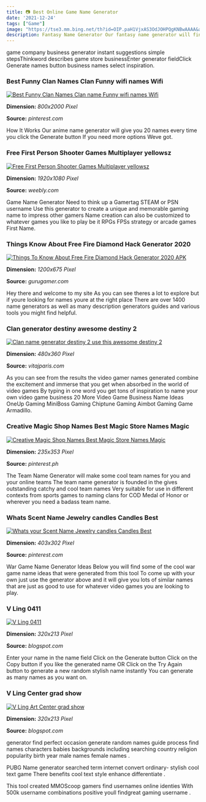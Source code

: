 ```yaml
---
title: 📷 Best Online Game Name Generator
date: '2021-12-24'
tags: ["Game"]
image: "https://tse3.mm.bing.net/th?id=OIP.paH1VjxAS3OdJOHPQgKNBwAAAA&amp;pid=15.1"
description: Fantasy Name Generator Our fantasy name generator will find random names for all types of fantasy characters More fantasy name generators are added on a regu
---
```




game company business generator instant suggestions simple stepsThinkword describes game store businessEnter generator fieldClick Generate names button business names select inspiration.



### Best Funny Clan Names Clan Funny wifi names Wifi 

[![Best Funny Clan Names  Clan name Funny wifi names Wifi ](https://i.pinimg.com/originals/05/f1/c1/05f1c12b410051198d846f43cc91de31.jpg)](https://i.pinimg.com/originals/05/f1/c1/05f1c12b410051198d846f43cc91de31.jpg)


**Dimension:** _800x2000 Pixel_ 

**Source:** _pinterest.com_ 


How It Works Our anime name generator will give you 20 names every time you click the Generate button If you need more options Weve got.


### Free First Person Shooter Games Multiplayer yellowsz

[![Free First Person Shooter Games Multiplayer  yellowsz](http://yellowsz.weebly.com/uploads/1/2/5/0/125009825/533591706.jpg)](http://yellowsz.weebly.com/uploads/1/2/5/0/125009825/533591706.jpg)


**Dimension:** _1920x1080 Pixel_ 

**Source:** _weebly.com_ 


Game Name Generator Need to think up a Gamertag STEAM or PSN username Use this generator to create a unique and memorable gaming name to impress other gamers Name creation can also be customized to whatever games you like to play be it RPGs FPSs strategy or arcade games First Name.


### Things Know About Free Fire Diamond Hack Generator 2020 

[![Things To Know About Free Fire Diamond Hack Generator 2020 APK](https://img.gurugamer.com/resize/1200x-/2020/11/10/free-fire-hack-0558.jpg)](https://img.gurugamer.com/resize/1200x-/2020/11/10/free-fire-hack-0558.jpg)


**Dimension:** _1200x675 Pixel_ 

**Source:** _gurugamer.com_ 


Hey there and welcome to my site As you can see theres a lot to explore but if youre looking for names youre at the right place There are over 1400 name generators as well as many description generators guides and various tools you might find helpful.


### Clan generator destiny awesome destiny 2 

[![Clan name generator destiny 2  use this awesome destiny 2 ](https://vitajparis.com/abmfg/3LpjBgg49bE.jpeg)](https://vitajparis.com/abmfg/3LpjBgg49bE.jpeg)


**Dimension:** _480x360 Pixel_ 

**Source:** _vitajparis.com_ 


As you can see from the results the video gamer names generated combine the excitement and immerse that you get when absorbed in the world of video games By typing in one word you get tons of inspiration to name your own video game business 20 More Video Game Business Name Ideas OneUp Gaming MiniBoss Gaming Chiptune Gaming Aimbot Gaming Game Armadillo.


### Creative Magic Shop Names Best Magic Store Names Magic 

[![Creative Magic Shop Names  Best Magic Store Names  Magic ](https://i.pinimg.com/236x/d2/f9/3c/d2f93c6634e9b0d79c3e297103388b49.jpg?nii=t)](https://i.pinimg.com/236x/d2/f9/3c/d2f93c6634e9b0d79c3e297103388b49.jpg?nii=t)


**Dimension:** _235x353 Pixel_ 

**Source:** _pinterest.ph_ 


The Team Name Generator will make some cool team names for you and your online teams The team name generator is founded in the gives outstanding catchy and cool team names Very suitable for use in different contexts from sports games to naming clans for COD Medal of Honor or wherever you need a badass team name.


### Whats Scent Name Jewelry candles Candles Best 

[![Whats your Scent Name  Jewelry candles Candles Best ](https://i.pinimg.com/736x/a5/87/66/a587662600710765af04b474fea4a1d8--more-games-fun-games.jpg)](https://i.pinimg.com/736x/a5/87/66/a587662600710765af04b474fea4a1d8--more-games-fun-games.jpg)


**Dimension:** _403x302 Pixel_ 

**Source:** _pinterest.com_ 


War Game Name Generator Ideas Below you will find some of the cool war game name ideas that were generated from this tool To come up with your own just use the generator above and it will give you lots of similar names that are just as good to use for whatever video games you are looking to play.


### V Ling 0411

[![V Ling 0411](https://1.bp.blogspot.com/-XfVddyWgD34/TbecSSeerTI/AAAAAAAAEOc/-bmF_lFo-l0/s320/IMGP7995.JPG)](https://1.bp.blogspot.com/-XfVddyWgD34/TbecSSeerTI/AAAAAAAAEOc/-bmF_lFo-l0/s320/IMGP7995.JPG)


**Dimension:** _320x213 Pixel_ 

**Source:** _blogspot.com_ 


Enter your name in the name field Click on the Generate button Click on the Copy button if you like the generated name OR Click on the Try Again button to generate a new random stylish name instantly You can generate as many names as you want on.


### V Ling Center grad show

[![V Ling Art Center grad show](http://3.bp.blogspot.com/-Jqs_bEoXYMc/TbecNU8BvFI/AAAAAAAAEOU/GkqMXOCQCBs/s320/IMGP7999.JPG)](http://3.bp.blogspot.com/-Jqs_bEoXYMc/TbecNU8BvFI/AAAAAAAAEOU/GkqMXOCQCBs/s320/IMGP7999.JPG)


**Dimension:** _320x213 Pixel_ 

**Source:** _blogspot.com_ 



 generator find perfect occasion generate random names guide process find names characters babies backgrounds including searching country religion popularity birth year male names female names .


PUBG Name generator searched term internet convert ordinary- stylish cool text game There benefits cool text style enhance differentiate .


This tool created MMOScoop gamers find usernames online identies With 500k username combinations positive youll findgreat gaming username .




